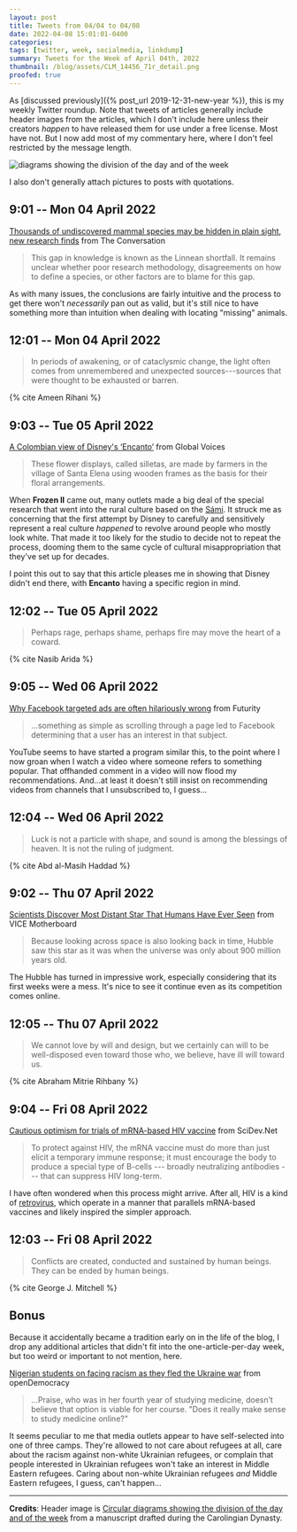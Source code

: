 ```yaml
---
layout: post
title: Tweets from 04/04 to 04/08
date: 2022-04-08 15:01:01-0400
categories:
tags: [twitter, week, socialmedia, linkdump]
summary: Tweets for the Week of April 04th, 2022
thumbnail: /blog/assets/CLM_14456_71r_detail.png
proofed: true
---
```


As [discussed previously]({% post_url 2019-12-31-new-year %}), this is my weekly Twitter roundup.  Note that tweets of articles generally include header images from the articles, which I don't include here unless their creators *happen* to have released them for use under a free license.  Most have not.  But I now add most of my commentary here, where I don't feel restricted by the message length.

![diagrams showing the division of the day and of the week](/blog/assets/CLM_14456_71r_detail.png "diagrams showing the division of the day and of the week")

I also don't generally attach pictures to posts with quotations.

## 9:01 -- Mon 04 April 2022

[<i class="fab fa-twitter-square"></i>](https://twitter.com/jcolag/status/1510965659781545988) [Thousands of undiscovered mammal species may be hidden in plain sight, new research finds](https://theconversation.com/thousands-of-undiscovered-mammal-species-may-be-hidden-in-plain-sight-new-research-finds-179988) from The Conversation

 > This gap in knowledge is known as the Linnean shortfall. It remains unclear whether poor research methodology, disagreements on how to define a species, or other factors are to blame for this gap.

As with many issues, the conclusions are fairly intuitive and the process to get there won't *necessarily* pan out as valid, but it's still nice to have something more than intuition when dealing with locating "missing" animals.

## 12:01 -- Mon 04 April 2022

[<i class="fab fa-twitter-square"></i>](https://twitter.com/jcolag/status/1511010958549786625)

 > In periods of awakening, or of cataclysmic change, the light often comes from unremembered and unexpected sources---sources that were thought to be exhausted or barren.

{% cite Ameen Rihani %}

## 9:03 -- Tue 05 April 2022

[<i class="fab fa-twitter-square"></i>](https://twitter.com/jcolag/status/1511328551055904769) [A Colombian view of Disney's ‘Encanto’](https://globalvoices.org/2022/03/29/a-colombian-view-of-disneys-encanto/) from Global Voices

 > These flower displays, called silletas, are made by farmers in the village of Santa Elena using wooden frames as the basis for their floral arrangements.

When **Frozen II** came out, many outlets made a big deal of the special research that went into the rural culture based on the [Sámi](https://en.wikipedia.org/wiki/S%C3%A1mi_people).  It struck me as concerning that the first attempt by Disney to carefully and sensitively represent a real culture *happened* to revolve around people who mostly look white.  That made it too likely for the studio to decide not to repeat the process, dooming them to the same cycle of cultural misappropriation that they've set up for decades.

I point this out to say that this article pleases me in showing that Disney didn't end there, with **Encanto** having a specific region in mind.

## 12:02 -- Tue 05 April 2022

[<i class="fab fa-twitter-square"></i>](https://twitter.com/jcolag/status/1511373597738213386)

 > Perhaps rage, perhaps shame, perhaps fire may move the heart of a coward.

{% cite Nasib Arida %}

## 9:05 -- Wed 06 April 2022

[<i class="fab fa-twitter-square"></i>](https://twitter.com/jcolag/status/1511691442225233922) [Why Facebook targeted ads are often hilariously wrong](https://www.futurity.org/facebook-targeted-ads-2717982-2/) from Futurity

 > ...something as simple as scrolling through a page led to Facebook determining that a user has an interest in that subject.

YouTube seems to have started a program similar this, to the point where I now groan when I watch a video where someone refers to something popular.  That offhanded comment in a video will now flood my recommendations.  And...at least it doesn't still insist on recommending videos from channels that I unsubscribed to, I guess...

## 12:04 -- Wed 06 April 2022

[<i class="fab fa-twitter-square"></i>](https://twitter.com/jcolag/status/1511736489058594818)

 > Luck is not a particle with shape, and sound is among the blessings of heaven. It is not the ruling of judgment.

{% cite Abd al-Masih Haddad %}

## 9:02 -- Thu 07 April 2022

[<i class="fab fa-twitter-square"></i>](https://twitter.com/jcolag/status/1512053075053268999) [Scientists Discover Most Distant Star That Humans Have Ever Seen](https://www.vice.com/en/article/3abe9w/scientists-discover-most-distant-star-that-humans-have-ever-seen) from VICE Motherboard

 > Because looking across space is also looking back in time, Hubble saw this star as it was when the universe was only about 900 million years old.

The Hubble has turned in impressive work, especially considering that its first weeks were a mess.  It's nice to see it continue even as its competition comes online.

## 12:05 -- Thu 07 April 2022

[<i class="fab fa-twitter-square"></i>](https://twitter.com/jcolag/status/1512098877104541699)

 > We cannot love by will and design, but we certainly can will to be well-disposed even toward those who, we believe, have ill will toward us.

{% cite Abraham Mitrie Rihbany %}

## 9:04 -- Fri 08 April 2022

[<i class="fab fa-twitter-square"></i>](https://twitter.com/jcolag/status/1512415966411558915) [Cautious optimism for trials of mRNA-based HIV vaccine](https://www.scidev.net/global/features/cautious-optimism-for-trials-of-mrna-based-hiv-vaccine/) from SciDev.Net

 > To protect against HIV, the mRNA vaccine must do more than just elicit a temporary immune response; it must encourage the body to produce a special type of B-cells --- broadly neutralizing antibodies --- that can suppress HIV long-term.

I have often wondered when this process might arrive.  After all, HIV is a kind of [retrovirus](https://en.wikipedia.org/wiki/Retrovirus), which operate in a manner that parallels mRNA-based vaccines and likely inspired the simpler approach.

## 12:03 -- Fri 08 April 2022

[<i class="fab fa-twitter-square"></i>](https://twitter.com/jcolag/status/1512461012976295938)

 > Conflicts are created, conducted and sustained by human beings. They can be ended by human beings.

{% cite George J. Mitchell %}

## Bonus

Because it accidentally became a tradition early on in the life of the blog, I drop any additional articles that didn't fit into the one-article-per-day week, but too weird or important to not mention, here.

<i class="fas fa-square"></i> [Nigerian students on facing racism as they fled the Ukraine war](https://www.opendemocracy.net/en/ukraine-war-russia-putin-racism-border-nigerian-students/) from openDemocracy

 > ...Praise, who was in her fourth year of studying medicine, doesn’t believe that option is viable for her course. "Does it really make sense to study medicine online?"

It seems peculiar to me that media outlets appear to have self-selected into one of three camps.  They're allowed to not care about refugees at all, care about the racism against non-white Ukrainian refugees, or complain that people interested in Ukrainian refugees won't take an interest in Middle Eastern refugees.  Caring about non-white Ukrainian refugees *and* Middle Eastern refugees, I guess, can't happen...

* * *

**Credits**:  Header image is [Circular diagrams showing the division of the day and of the week](https://commons.wikimedia.org/wiki/File:CLM_14456_71r_detail.jpg) from a manuscript drafted during the Carolingian Dynasty.
